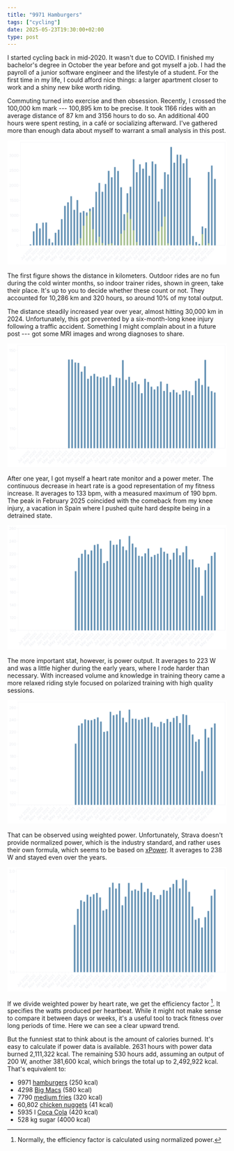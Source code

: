 ```yaml
---
title: "9971 Hamburgers"
tags: ["cycling"]
date: 2025-05-23T19:30:00+02:00
type: post
---
```

I started cycling back in mid-2020. It wasn't due to COVID. I finished my bachelor's degree in October the year before and got myself a job. I had the payroll of a junior software engineer and the lifestyle of a student. For the first time in my life, I could afford nice things: a larger apartment closer to work and a shiny new bike worth riding.

Commuting turned into exercise and then obsession. Recently, I crossed the 100,000 km mark --- 100,895 km to be precise. It took 1166 rides with an average distance of 87 km and 3156 hours to do so. An additional 400 hours were spent resting, in a café or socializing afterward. I've gathered more than enough data about myself to warrant a small analysis in this post.

![](img/distance.png "Distance [km]")

The first figure shows the distance in kilometers. Outdoor rides are no fun during the cold winter months, so indoor trainer rides, shown in green, take their place. It's up to you to decide whether these count or not. They accounted for 10,286 km and 320 hours, so around 10% of my total output.

The distance steadily increased year over year, almost hitting 30,000 km in 2024. Unfortunately, this got prevented by a six-month-long knee injury following a traffic accident. Something I might complain about in a future post --- got some MRI images and wrong diagnoses to share.

![](img/heartrate.png "Average heart rate [bpm]")

After one year, I got myself a heart rate monitor and a power meter. The continuous decrease in heart rate is a good representation of my fitness increase. It averages to 133 bpm, with a measured maximum of 190 bpm. The peak in February 2025 coincided with the comeback from my knee injury, a vacation in Spain where I pushed quite hard despite being in a detrained state.

![](img/watts.png "Average power [W]")

The more important stat, however, is power output. It averages to 223 W and was a little higher during the early years, where I rode harder than necessary. With increased volume and knowledge in training theory came a more relaxed riding style focused on polarized training with high quality sessions.

![](img/weighted-watts.png "Weighted average power [W]")

That can be observed using weighted power. Unfortunately, Strava doesn't provide normalized power, which is the industry standard, and rather uses their own formula, which seems to be based on [xPower](https://science4performance.com/tag/xpower/). It averages to 238 W and stayed even over the years.

![](img/efficiency-factor.png "Efficiency factor")

If we divide weighted power by heart rate, we get the efficiency factor [^ef]. It specifies the watts produced per heartbeat. While it might not make sense to compare it between days or weeks, it's a useful tool to track fitness over long periods of time. Here we can see a clear upward trend.

[^ef]: Normally, the efficiency factor is calculated using normalized power.

But the funniest stat to think about is the amount of calories burned. It's easy to calculate if power data is available. 2631 hours with power data burned 2,111,322 kcal. The remaining 530 hours add, assuming an output of 200 W, another 381,600 kcal, which brings the total up to 2,492,922 kcal. That's equivalent to:

- 9971 [hamburgers](https://www.mcdonalds.com/us/en-us/product/hamburger.html) (250 kcal)
- 4298 [Big Macs](https://www.mcdonalds.com/us/en-us/product/big-mac.html) (580 kcal)
- 7790 [medium fries](https://www.mcdonalds.com/us/en-us/product/medium-french-fries.html) (320 kcal)
- 60,802 [chicken nuggets](https://www.mcdonalds.com/us/en-us/product/chicken-mcnuggets-10-piece.html) (41 kcal)
- 5935 l [Coca Cola](https://www.coca-cola.com/de/de/brands/brand-coca-cola) (420 kcal)
- 528 kg sugar (4000 kcal)

<!--
Rides: 1166
Distance: 100895.93479999989 km
Average distance: 86.53167650085753 km
Moving time: 3161.349999999998 h
Elapsed time: 3589.778055555553 h
Average watts: 222.88831682248548 W
Weighted average watts: 237.95497299568416 W
Average heartrate: 133.49497275231712 bpm
Distance with power data: 85119.83819999987 km
Time with power data: 2631.2666666666673 h
Calories: 2111322.9543999983 kcal
Indoor distance: 10286.7182 km
Indoor time: 319.9330555555556 h
-->
